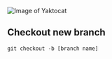 ![Image of Yaktocat](https://octodex.github.com/images/yaktocat.png)

## Checkout new branch
`git checkout -b [branch name]`


